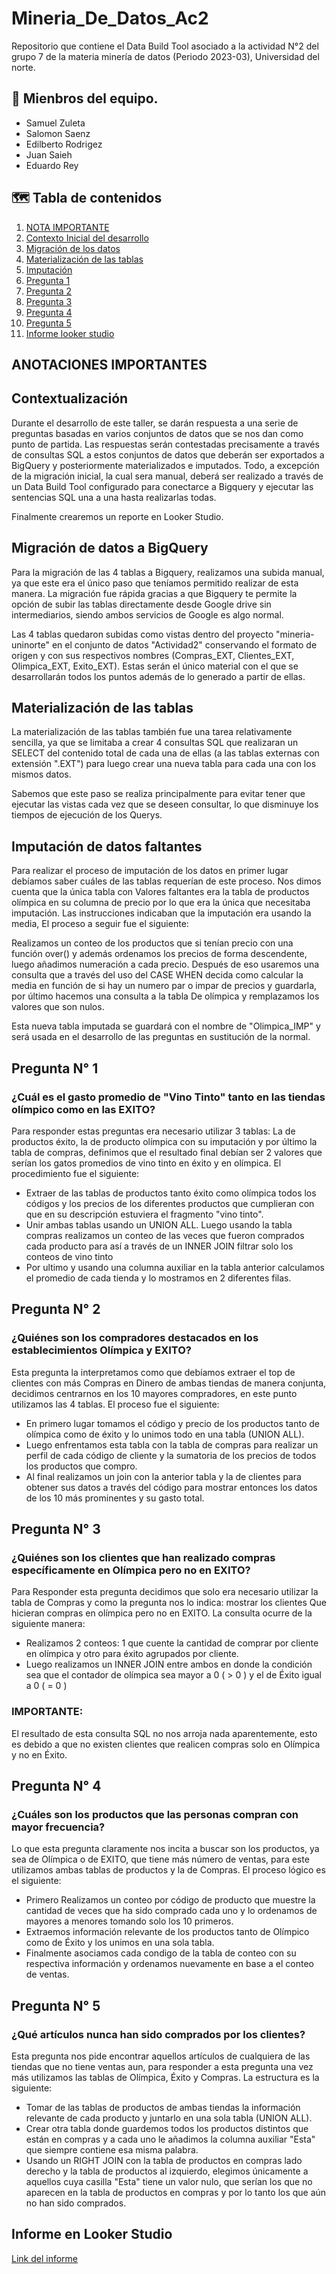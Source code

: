 # Mineria_De_Datos_Ac2
Repositorio que contiene el Data Build Tool asociado a la actividad N°2 del grupo 7 de la materia minería de datos (Periodo 2023-03), Universidad del norte.

## :construction_worker: Mienbros del equipo.
- Samuel Zuleta
- Salomon Saenz
- Edilberto Rodrigez
- Juan Saieh
- Eduardo Rey

## :world_map: Tabla de contenidos
1. [NOTA IMPORTANTE](#anotaciones-importantes)
2. [Contexto Inicial del desarrollo](#contextualización)
3. [Migración de los datos](#migración-de-datos-a-bigquery)
4. [Materialización de las tablas](#materialización-de-las-tablas)
5. [Imputación](#imputación-de-datos-faltantes)
6. [Pregunta 1](#pregunta-n-1)
7. [Pregunta 2](#pregunta-n-1)
8. [Pregunta 3](#pregunta-n-1)
9. [Pregunta 4](#pregunta-n-1)
10. [Pregunta 5](#pregunta-n-1)
11. [Informe looker studio](#informe-en-looker-studio)


## ANOTACIONES IMPORTANTES

## Contextualización 

Durante el desarrollo de este taller, se darán respuesta a una serie de preguntas basadas en varios conjuntos de datos que se nos dan como punto de partida. Las respuestas serán contestadas precisamente
a través de consultas SQL a estos conjuntos de datos que deberán ser exportados a BigQuery y posteriormente materializados e imputados. Todo, a excepción de la migración inicial, la cual sera manual, deberá 
ser realizado a través de un Data Build Tool configurado para conectarce a Bigquery y ejecutar las sentencias SQL una a una hasta realizarlas todas.

Finalmente crearemos un reporte en Looker Studio. 

## Migración de datos a BigQuery

Para la migración de las 4 tablas a Bigquery, realizamos una subida manual, ya que este era el único paso que teníamos permitido realizar de esta manera. La migración fue rápida gracias a que Bigquery te permite la opción de subir las tablas directamente desde Google drive sin intermediarios, siendo ambos servicios de Google es algo normal.

Las 4 tablas quedaron subidas como vistas dentro del proyecto "mineria-uninorte" en el conjunto de datos "Actividad2" conservando el formato de origen y con sus respectivos nombres (Compras_EXT, Clientes_EXT, Olimpica_EXT, Exito_EXT). Estas serán el único material con el que se desarrollarán todos los puntos además de lo generado a partir de ellas.

## Materialización de las tablas

La materialización de las tablas también fue una tarea relativamente sencilla, ya que se limitaba a crear 4 consultas SQL que realizaran un SELECT del contenido total de cada una de ellas (a las tablas externas con extensión ".EXT") para luego crear una nueva tabla para cada una con los mismos datos.

Sabemos que este paso se realiza principalmente para evitar tener que ejecutar las vistas cada vez que se deseen consultar, lo que disminuye los tiempos de ejecución de los Querys.

## Imputación de datos faltantes

Para realizar el proceso de imputación de los datos en primer lugar debíamos saber cuáles de las tablas requerían de este proceso. Nos dimos cuenta que la única tabla con Valores faltantes era la tabla de productos olímpica en su columna de precio por lo que era la única que necesitaba imputación. Las instrucciones indicaban que la imputación era usando la media, El proceso a seguir fue el siguiente:

Realizamos un conteo de los productos que si tenían precio con una función over() y además ordenamos los precios de forma descendente, luego añadimos numeración a cada precio. Después de eso usaremos una consulta que a través del uso del CASE WHEN decida como calcular la media en función de si hay un numero par o impar de precios y guardarla, por último hacemos una consulta a la tabla De olímpica y remplazamos los valores que son nulos.

Esta nueva tabla imputada se guardará con el nombre de "Olimpica_IMP" y será usada en el desarrollo de las preguntas en sustitución de la normal.

## Pregunta N° 1

### ¿Cuál es el gasto promedio de "Vino Tinto" tanto en las tiendas olímpico como en las EXITO?

Para responder estas preguntas era necesario utilizar 3 tablas: La de productos éxito, la de producto olímpica con su imputación y por último la tabla de compras, definimos que el resultado final debían ser 2 valores que serían los gatos promedios de vino tinto en éxito y en olímpica. El procedimiento fue el siguiente:

- Extraer de las tablas de productos tanto éxito como olímpica todos los códigos y los precios de los diferentes productos que cumplieran con que en su descripción estuviera el fragmento "vino tinto".
- Unir ambas tablas usando un UNION ALL. Luego usando la tabla compras realizamos un conteo de las veces que fueron comprados cada producto para así a través de un INNER JOIN filtrar solo los conteos de vino tinto
- Por ultimo y usando una columna auxiliar en la tabla anterior calculamos el promedio de cada tienda y lo mostramos en 2 diferentes filas.

## Pregunta N° 2

### ¿Quiénes son los compradores destacados en los establecimientos Olímpica y EXITO?

Esta pregunta la interpretamos como que debíamos extraer el top de clientes con más Compras en Dinero de ambas tiendas de manera conjunta, decidimos centrarnos en los 10 mayores compradores, en este punto utilizamos las 4 tablas. El proceso fue el siguiente: 

- En primero lugar tomamos el código y precio de los productos tanto de olímpica como de éxito y lo unimos todo en una tabla (UNION ALL).
- Luego enfrentamos esta tabla con la tabla de compras para realizar un perfil de cada código de cliente y la sumatoria de los precios de todos los productos que compro.
- Al final realizamos un join con la anterior tabla y la de clientes para obtener sus datos a través del código para mostrar entonces los datos de los 10 más prominentes y su gasto total.

## Pregunta N° 3

### ¿Quiénes son los clientes que han realizado compras específicamente en Olímpica pero no en EXITO?

Para Responder esta pregunta decidimos que solo era necesario utilizar la tabla de Compras y como la pregunta nos lo indica: mostrar los clientes Que hicieran compras en olímpica pero no en EXITO. La consulta ocurre de la siguiente manera:

- Realizamos 2 conteos: 1 que cuente la cantidad de comprar por cliente en olímpica y otro para éxito agrupados por cliente.
- Luego realizamos un INNER JOIN entre ambos en donde la condición sea que el contador de olímpica sea mayor a 0 ( > 0 ) y el de Éxito igual a 0 ( = 0 )

### IMPORTANTE: 

El resultado de esta consulta SQL no nos arroja nada aparentemente, esto es debido a que no existen clientes que realicen compras solo en Olímpica y no en Éxito.

## Pregunta N° 4

### ¿Cuáles son los productos que las personas compran con mayor frecuencia?

Lo que esta pregunta claramente nos incita a buscar son los productos, ya sea de Olímpica o de EXITO, que tiene más número de ventas, para este utilizamos ambas tablas de productos y la de Compras. El proceso lógico es el siguiente:

- Primero Realizamos un conteo por código de producto que muestre la cantidad de veces que ha sido comprado cada uno y lo ordenamos de mayores a menores tomando solo los 10 primeros.
- Extraemos información relevante de los productos tanto de Olímpico como de Éxito y los unimos en una sola tabla.
- Finalmente asociamos cada condigo de la tabla de conteo con su respectiva información y ordenamos nuevamente en base a el conteo de ventas.

## Pregunta N° 5

### ¿Qué artículos nunca han sido comprados por los clientes?

Esta pregunta nos pide encontrar aquellos artículos de cualquiera de las tiendas que no tiene ventas aun, para responder a esta pregunta una vez más utilizamos las tablas de Olímpica, Éxito y Compras. La estructura es la siguiente:

- Tomar de las tablas de productos de ambas tiendas la información relevante de cada producto y juntarlo en una sola tabla (UNION ALL).
- Crear otra tabla donde guardemos todos los productos distintos que están en compras y a cada uno le añadimos la columna auxiliar "Esta" que siempre contiene esa misma palabra.
- Usando un RIGHT JOIN con la tabla de productos en compras lado derecho y la tabla de productos al izquierdo, elegimos únicamente a aquellos cuya casilla "Esta" tiene un valor nulo, que serían los que no aparecen en la tabla de productos en compras y por lo tanto los que aún no han sido comprados.

## Informe en Looker Studio

[Link del informe](https://lookerstudio.google.com/reporting/d9a88c7b-6a5b-4544-8214-9a86b2ca00ac/page/1mJhD)






















